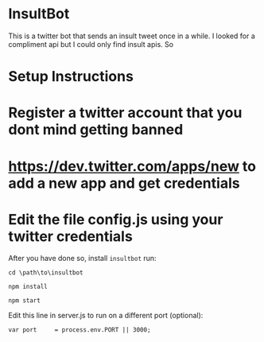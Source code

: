 InsultBot
==============

This is a twitter bot that sends an insult tweet once in a while. I looked for a compliment api but I could only find insult apis. So 


Setup Instructions
==================

# Register a twitter account that you dont mind getting banned
# https://dev.twitter.com/apps/new to add a new app and get credentials
# Edit the file config.js using your twitter credentials

  After you have done so, install `insultbot` run:

    cd \path\to\insultbot
    
    npm install

    npm start


Edit this line in server.js to run on a different port (optional):

    var port     = process.env.PORT || 3000;

